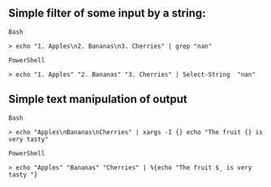 ## Simple filter of some input by a string:

`Bash`
```shell
> echo "1. Apples\n2. Bananas\n3. Cherries" | grep "nan" 
```

`PowerShell`
```shell
> echo "1. Apples" "2. Bananas" "3. Cherries" | Select-String  "nan"      
```

## Simple text manipulation of output

`Bash`
```shell
> echo "Apples\nBananas\nCherries" | xargs -I {} echo "The fruit {} is very tasty" 
``` 

`PowerShell`
```shell
> echo "Apples" "Bananas" "Cherries" | %{echo "The fruit $_ is very tasty "}
```
